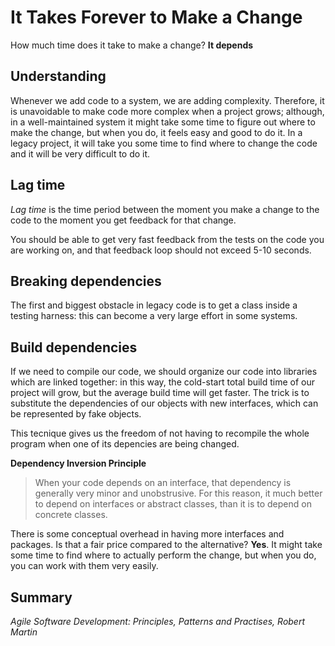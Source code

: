 # It Takes Forever to Make a Change

How much time does it take to make a change? **It depends**

## Understanding

Whenever we add code to a system, we are adding complexity. Therefore, it is
unavoidable to make code more complex when a project grows; although, in a
well-maintained system it might take some time to figure out where to make the
change, but when you do, it feels easy and good to do it. In a legacy project,
it will take you some time to find where to change the code and it will be very
difficult to do it.

## Lag time

*Lag time* is the time period between the moment you make a change to the code
to the moment you get feedback for that change.

You should be able to get very fast feedback from the tests on the code you are
working on, and that feedback loop should not exceed 5-10 seconds.

## Breaking dependencies

The first and biggest obstacle in legacy code is to get a class inside a testing
harness: this can become a very large effort in some systems.

## Build dependencies

If we need to compile our code, we should organize our code into libraries which
are linked together: in this way, the cold-start total build time of our project
will grow, but the average build time will get faster. The trick is to
substitute the dependencies of our objects with new interfaces, which can be
represented by fake objects.

This tecnique gives us the freedom of not having to recompile the whole program
when one of its depencies are being changed.

**Dependency Inversion Principle**

> When your code depends on an interface, that dependency is generally very
> minor and unobstrusive. For this reason, it much better to depend on
> interfaces or abstract classes, than it is to depend on concrete classes.

There is some conceptual overhead in having more interfaces and packages. Is
that a fair price compared to the alternative? **Yes**. It might take some time
to find where to actually perform the change, but when you do, you can work with
them very easily.

## Summary

*Agile Software Development: Principles, Patterns and Practises, Robert Martin*
